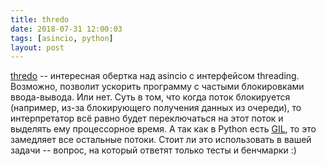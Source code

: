 ```yaml
---
title: thredo
date: 2018-07-31 12:00:03
tags: [asincio, python]
layout: post
---
```


[thredo](https://github.com/dabeaz/thredo) -- интересная обертка над asincio с интерфейсом threading. Возможно, позволит ускорить программу с частыми блокировками ввода-вывода. Или нет. Суть в том, что когда поток блокируется (например, из-за блокирующего получения данных из очереди), то интерпретатор всё равно будет переключаться на этот поток и выделять ему процессорное время. А так как в Python есть [GIL](https://ru.wikipedia.org/wiki/Global_Interpreter_Lock), то это замедляет все остальные потоки. Стоит ли это использовать в вашей задачи -- вопрос, на который ответят только тесты и бенчмарки :)
